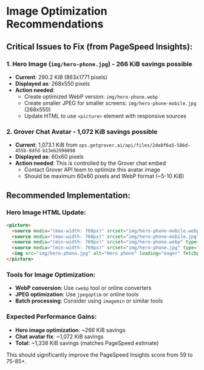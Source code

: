 # Image Optimization Recommendations

## Critical Issues to Fix (from PageSpeed Insights):

### 1. Hero Image (`img/hero-phone.jpg`) - 266 KiB savings possible
- **Current**: 290.2 KiB (863x1771 pixels)
- **Displayed as**: 268x550 pixels
- **Action needed**: 
  - Create optimized WebP version: `img/hero-phone.webp`
  - Create smaller JPEG for smaller screens: `img/hero-phone-mobile.jpg` (268x550)
  - Update HTML to use `<picture>` element with responsive sources

### 2. Grover Chat Avatar - 1,072 KiB savings possible
- **Current**: 1,073.1 KiB from `ops.getgrover.ai/api/files/2de8f6a5-586d-455b-8dfd-b13eb2998098`
- **Displayed as**: 60x60 pixels 
- **Action needed**: This is controlled by the Grover chat embed
  - Contact Grover API team to optimize this avatar image
  - Should be maximum 60x60 pixels and WebP format (~5-10 KiB)

## Recommended Implementation:

### Hero Image HTML Update:
```html
<picture>
  <source media="(max-width: 768px)" srcset="img/hero-phone-mobile.webp" type="image/webp">
  <source media="(max-width: 768px)" srcset="img/hero-phone-mobile.jpg" type="image/jpeg">
  <source media="(min-width: 769px)" srcset="img/hero-phone.webp" type="image/webp">
  <source media="(min-width: 769px)" srcset="img/hero-phone.jpg" type="image/jpeg">
  <img src="img/hero-phone.jpg" alt="Hero phone" loading="eager" fetchpriority="high">
</picture>
```

### Tools for Image Optimization:
- **WebP conversion**: Use `cwebp` tool or online converters
- **JPEG optimization**: Use `jpegoptim` or online tools
- **Batch processing**: Consider using `imagemin` or similar tools

### Expected Performance Gains:
- **Hero image optimization**: ~266 KiB savings
- **Chat avatar fix**: ~1,072 KiB savings  
- **Total**: ~1,338 KiB savings (matches PageSpeed estimate)

This should significantly improve the PageSpeed Insights score from 59 to 75-85+.